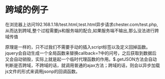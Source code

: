 跨域的例子
==========

在浏览器上访问192.168.1.18/test.html,test.html异步请求chester.com/test.php,从而达到跨域,整个过程需要js和服务端的配合,如果服务端不输出,那么没法进行跨域传值

原理是一样的，只不过我们不需要手动的插入script标签以及定义回掉函数。jquery会自动生成一个全局函数来替换callback=?中的问号，之后获取到数据后又会自动销毁，实际上就是起一个临时代理函数的作用。$.getJSON方法会自动判断是否跨域，不跨域的话，就调用普通的ajax方法；跨域的话，则会以异步加载js文件的形式来调用jsonp的回调函数。

